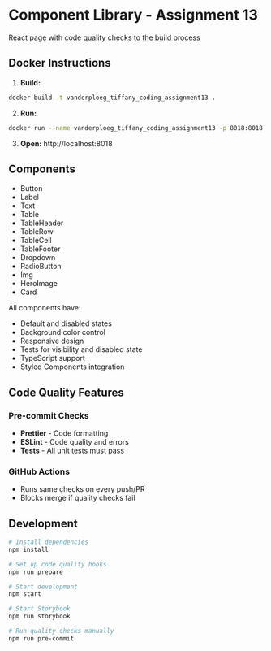 # Component Library - Assignment 13

React page with code quality checks to the build process

## Docker Instructions

1. **Build:**
```bash
docker build -t vanderploeg_tiffany_coding_assignment13 .
```

2. **Run:**
```bash
docker run --name vanderploeg_tiffany_coding_assignment13 -p 8018:8018 vanderploeg_tiffany_coding_assignment13
```

3. **Open:** http://localhost:8018

## Components
- Button
- Label  
- Text
- Table
- TableHeader
- TableRow
- TableCell
- TableFooter
- Dropdown
- RadioButton
- Img
- HeroImage
- Card

All components have:
- Default and disabled states
- Background color control
- Responsive design
- Tests for visibility and disabled state
- TypeScript support
- Styled Components integration

## Code Quality Features

### Pre-commit Checks
- **Prettier** - Code formatting
- **ESLint** - Code quality and errors
- **Tests** - All unit tests must pass

### GitHub Actions
- Runs same checks on every push/PR
- Blocks merge if quality checks fail

## Development

```bash
# Install dependencies
npm install

# Set up code quality hooks
npm run prepare

# Start development
npm start

# Start Storybook
npm run storybook

# Run quality checks manually
npm run pre-commit
```